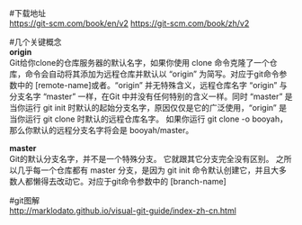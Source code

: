 #下载地址  
https://git-scm.com/book/en/v2
https://git-scm.com/book/zh/v2


#几个关键概念  
__origin__  
Git给你clone的仓库服务器的默认名字，如果你使用 clone 命令克隆了一个仓库，命令会自动将其添加为远程仓库并默认以 “origin” 为简写。对应于git命令参数中的 [remote-name]或者<repository>。“origin” 并无特殊含义，远程仓库名字 “origin” 与分支名字 “master” 一样，在Git 中并没有任何特别的含义一样。同时 “master” 是当你运行 git init 时默认的起始分支名字，原因仅仅是它的广泛使用，“origin” 是当你运行 git clone 时默认的远程仓库名字。 如果你运行 git clone -o booyah，那么你默认的远程分支名字将会是 booyah/master。  

__master__  
Git的默认分支名字，并不是一个特殊分支。 它就跟其它分支完全没有区别。 之所以几乎每一个仓库都有 master 分支，是因为 git init 命令默认创建它，并且大多数人都懒得去改动它。对应于git命令参数中的 [branch-name]

#git图解  
http://marklodato.github.io/visual-git-guide/index-zh-cn.html
